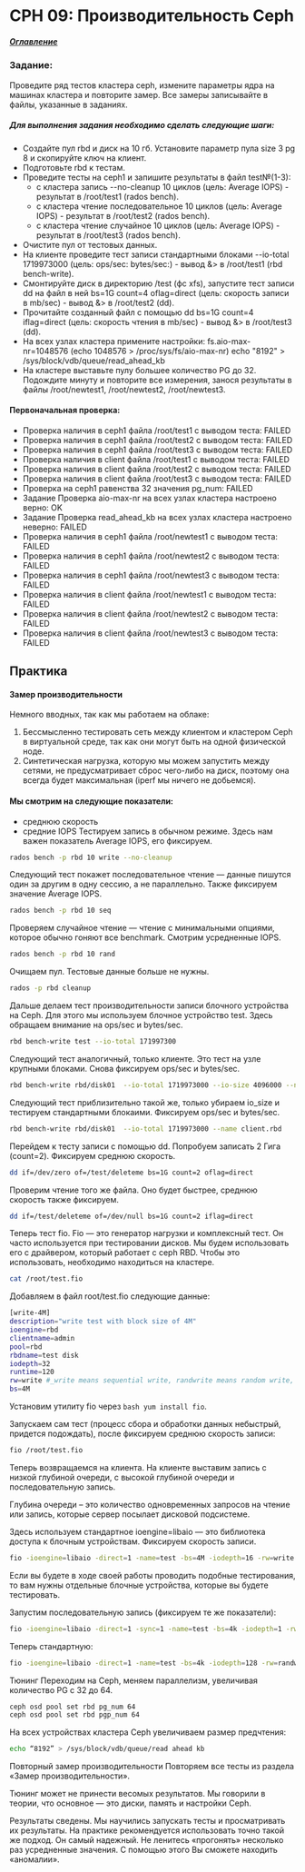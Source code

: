 # CPH 09: Производительность Ceph
##### [Оглавление](../README.md)

### Задание:
Проведите ряд тестов кластера ceph, измените параметры ядра на машинах кластера и повторите замер. Все замеры записывайте в файлы, указанные в заданиях.

##### Для выполнения задания необходимо сделать следующие шаги:

* Создайте пул rbd и диск на 10 гб. Установите параметр пула size 3 pg 8 и скопируйте ключ на клиент.
* Подготовьте rbd к тестам.
* Проведите тесты на ceph1 и запишите результаты в файл test№(1-3):
    * с кластера запись --no-cleanup 10 циклов (цель: Average IOPS) - результат в /root/test1 (rados bench).
    * с кластера чтение последовательное 10 циклов (цель: Average IOPS) - результат в /root/test2 (rados bench).
    * с кластера чтение случайное 10 циклов (цель: Average IOPS) - результат в /root/test3 (rados bench).
* Очистите пул от тестовых данных.
* На клиенте проведите тест записи стандартными блоками --io-total 1719973000 (цель: ops/sec: bytes/sec:) - вывод &> в /root/test1 (rbd bench-write).
* Смонтируйте диск в директорию /test (фс xfs), запустите тест записи dd на файл в ней bs=1G count=4 oflag=direct (цель: скорость записи в mb/sec) - вывод &> в /root/test2 (dd).
* Прочитайте созданный файл c помощью dd bs=1G count=4 iflag=direct (цель: скорость чтения в mb/sec) - вывод &> в /root/test3 (dd).
* На всех узлах кластера примените настройки:
fs.aio-max-nr=1048576 (echo 1048576 > /proc/sys/fs/aio-max-nr)
echo "8192" > /sys/block/vdb/queue/read_ahead_kb
* На кластере выставьте пулу большее количество PG до 32. Подождите минуту и повторите все измерения, занося результаты в файлы /root/newtest1, /root/newtest2, /root/newtest3.

#### Первоначальная проверка:
* Проверка наличия в ceph1 файла /root/test1 с выводом теста: FAILED
* Проверка наличия в ceph1 файла /root/test2 с выводом теста: FAILED
* Проверка наличия в ceph1 файла /root/test3 с выводом теста: FAILED
* Проверка наличия в client файла /root/test1 с выводом теста: FAILED
* Проверка наличия в client файла /root/test2 с выводом теста: FAILED
* Проверка наличия в client файла /root/test3 с выводом теста: FAILED
* Проверка на ceph1 равенства 32 значения pg_num: FAILED
* Задание Проверка aio-max-nr на всех узлах кластера настроено верно: OK
* Задание Проверка read_ahead_kb на всех узлах кластера настроено неверно: FAILED
* Проверка наличия в ceph1 файла /root/newtest1 с выводом теста: FAILED
* Проверка наличия в ceph1 файла /root/newtest2 с выводом теста: FAILED
* Проверка наличия в ceph1 файла /root/newtest3 с выводом теста: FAILED
* Проверка наличия в client файла /root/newtest1 с выводом теста: FAILED
* Проверка наличия в client файла /root/newtest2 с выводом теста: FAILED
* Проверка наличия в client файла /root/newtest3 с выводом теста: FAILED

## Практика
#### Замер производительности
Немного вводных, так как мы работаем на облаке:
1. Бессмысленно тестировать сеть между клиентом и кластером Ceph в виртуальной среде, так как они могут быть на одной физической ноде.
2. Синтетическая нагрузка, которую мы можем запустить между сетями, не предусматривает сброс чего-либо на диск, поэтому она всегда будет максимальная (iperf мы ничего не добьемся).
#### Мы смотрим на следующие показатели:

* среднюю скорость
* средние IOPS
Тестируем запись в обычном режиме. Здесь нам важен показатель Average IOPS, его фиксируем.
```bash
rados bench -p rbd 10 write --no-cleanup
```
Следующий тест покажет последовательное чтение — данные пишутся один за другим в одну сессию, а не параллельно. Также фиксируем значение Average IOPS.
```bash
rados bench -p rbd 10 seq
```
Проверяем случайное чтение — чтение с минимальными опциями, которое обычно гоняют все benchmark. Смотрим усредненные IOPS.
```bash
rados bench -p rbd 10 rand
```
Очищаем пул. Тестовые данные больше не нужны.
```bash
rados -p rbd cleanup
```
Дальше делаем тест производительности записи блочного устройства на Ceph. Для этого мы используем блочное устройство test. Здесь обращаем внимание на ops/sec и bytes/sec.
```bash
rbd bench-write test --io-total 171997300
```

Следующий тест аналогичный, только клиенте. Это тест на узле крупными блоками. Снова фиксируем ops/sec и bytes/sec.
```bash
rbd bench-write rbd/disk01  --io-total 1719973000 --io-size 4096000 --name client.rbd
```
Следующий тест приблизительно такой же, только убираем io_size и тестируем стандартными блокаими. Фиксируем ops/sec и bytes/sec.
```bash
rbd bench-write rbd/disk01  --io-total 1719973000 --name client.rbd
```
Перейдем к тесту записи с помощью dd. Попробуем записать 2 Гига (count=2). Фиксируем среднюю скорость.
```bash
dd if=/dev/zero of=/test/deleteme bs=1G count=2 oflag=direct
```
Проверим чтение того же файла. Оно будет быстрее, среднюю скорость также фиксируем.
```bash
dd if=/test/deleteme of=/dev/null bs=1G count=2 iflag=direct
```
Теперь тест fio. Fio — это генератор нагрузки и комплексный тест. Он часто используется при тестировании дисков. Мы будем использовать его с драйвером, который работает с ceph RBD. Чтобы это использовать, необходимо находиться на кластере.
```bash
cat /root/test.fio
```
Добавляем в файл root/test.fio следующие данные:
```bash
[write-4M]
description="write test with block size of 4M"
ioengine=rbd
clientname=admin
pool=rbd
rbdname=test disk
iodepth=32
runtime=120
rw=write #_write means sequential write, randwrite means random write, read means sequential read, randread means random read_
bs=4M
```
Установим утилиту fio через ```bash yum install fio```.

Запускаем сам тест (процесс сбора и обработки данных небыстрый, придется подождать), после фиксируем среднюю скорость записи:
```bash
fio /root/test.fio
```
Теперь возвращаемся на клиента. На клиенте выставим запись с низкой глубиной очереди, с высокой глубиной очереди и последовательную запись.

Глубина очереди – это количество одновременных запросов на чтение или запись, которые сервер посылает дисковой подсистеме.

Здесь используем стандартное ioengine=libaio — это библиотека доступа к блочным устройствам. Фиксируем скорость записи.
```bash
fio -ioengine=libaio -direct=1 -name=test -bs=4M -iodepth=16 -rw=write -runtime=60 -filename=/dev/rbd0
```
Если вы будете в ходе своей работы проводить подобные тестирования, то вам нужны отдельные блочные устройства, которые вы будете тестировать.

Запустим последовательную запись (фиксируем те же показатели):
```bash
fio -ioengine=libaio -direct=1 -sync=1 -name=test -bs=4k -iodepth=1 -rw=randwrite -runtime=60 -filename=/dev/rbd0
```
Теперь стандартную:
```bash
fio -ioengine=libaio -direct=1 -name=test -bs=4k -iodepth=128 -rw=randwrite -runtime=60 -filename=/dev/rbd0
```
Тюнинг
Переходим на Ceph, меняем параллелизм, увеличивая количество PG с 32 до 64.
```bash
ceph osd pool set rbd pg_num 64
ceph osd pool set rbd pgp_num 64
```
На всех устройствах кластера Ceph увеличиваем размер предчтения:
```bash
echo “8192” > /sys/block/vdb/queue/read ahead kb
```
Повторный замер производительности
Повторяем все тесты из раздела «Замер производительности».

Тюнинг может не принести весомых результатов. Мы говорили в теории, что основное — это диски, память и настройки Ceph.

Результаты сведены. Мы научились запускать тесты и просматривать их результаты. На практике рекомендуется использовать точно такой же подход. Он самый надежный. Не ленитесь «прогонять» несколько раз усредненные значения. С помощью этого Вы сможете находить «аномалии».

